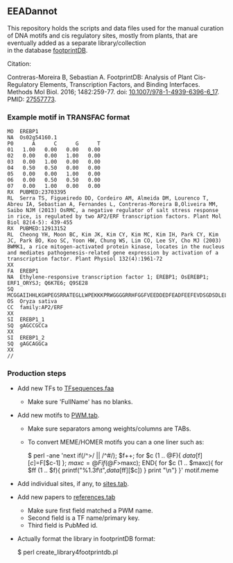 ## EEADannot

This repository holds the scripts and data files used for the manual curation of DNA motifs and cis regulatory sites, 
mostly from plants, that are eventually added as a separate library/collection  
in the database 
[footprintDB](https://floresta.eead.csic.es/footprintdb).

Citation: 

Contreras-Moreira B, Sebastian A. FootprintDB: Analysis of Plant Cis-Regulatory Elements, 
Transcription Factors, and Binding Interfaces. Methods Mol Biol. 2016; 1482:259-77. 
doi: [10.1007/978-1-4939-6396-6_17](https://doi.org/10.1007/978-1-4939-6396-6_17). PMID: [27557773](https://pubmed.ncbi.nlm.nih.gov/27557773).

### Example motif in TRANSFAC format

    MO  EREBP1
    NA  Os02g54160.1
    P0      A      C      G      T
    01   1.00   0.00   0.00   0.00
    02   0.00   0.00   1.00   0.00
    03   0.00   1.00   0.00   0.00
    04   0.50   0.50   0.00   0.00
    05   0.00   0.00   1.00   0.00
    06   0.00   0.50   0.50   0.00
    07   0.00   1.00   0.00   0.00
    RX  PUBMED:23703395
    RL  Serra TS, Figueiredo DD, Cordeiro AM, Almeida DM, Lourenco T, Abreu IA, Sebastian A, Fernandes L, Contreras-Moreira B,Oliveira MM, Saibo NJM (2013) OsRMC, a negative regulator of salt stress response in rice, is regulated by two AP2/ERF transcription factors. Plant Mol Biol 82(4-5): 439-455
    RX  PUBMED:12913152
    RL  Cheong YH, Moon BC, Kim JK, Kim CY, Kim MC, Kim IH, Park CY, Kim JC, Park BO, Koo SC, Yoon HW, Chung WS, Lim CO, Lee SY, Cho MJ (2003) BWMK1, a rice mitogen-activated protein kinase, locates in the nucleus and mediates pathogenesis-related gene expression by activation of a transcription factor. Plant Physiol 132(4):1961-72
    XX
    FA  EREBP1
    NA  Ethylene-responsive transcription factor 1; EREBP1; OsEREBP1; ERF1_ORYSJ; Q6K7E6; Q9SE28
    SQ  MCGGAIIHHLKGHPEGSRRATEGLLWPEKKKPRWGGGGRRHFGGFVEEDDEDFEADFEEFEVDSGDSDLELGEEDDDDVVEIKPAAFKRALSRDNLSTITTAGFDGPAAKSAKRKRKNQFRGIRQRPWGKWAAEIRDPRKGVRVWLGTFNSAEEAARAYDAEARRIRGKKAKVNFPEAPTTAQKRRAGSTTAKAPKSSVEQKPTVKPAFNNLANANAFVYPSANFTSNKPFVQPDNMPFVPAMNSAAPIEDPIINSDQGSNSFGCSDFGWENDTKTPDITSIAPISTIAEVDESAFIKSSTNPMVPPVMENSAVDLPDLEPYMRFLLDDGAGDSIDSLLNLDGSQDVVSNMDLWSFDDMPVSDFY*
    OS  Oryza sativa
    CC  family:AP2/ERF
    XX
    SI  EREBP1_1
    SQ  gAGCCGCCa
    XX
    SI  EREBP1_2
    SQ  gAGCAGGCa
    XX
    //

### Production steps

* Add new TFs to [TFsequences.faa](./TFsequences.faa)
  - Make sure 'FullName' has no blanks.

* Add new motifs to [PWM.tab](./PWM.tab).
  - Make sure separators among weights/columns are TABs.
  - To convert MEME/HOMER motifs you can a one liner such as:
  
      $ perl -ane 'next if(/^>/ || /^#/); $f++; for $c (1 .. @F){ $data[$f][$c]=$F[$c-1] }; $maxc=@F if(@F>$maxc); END{ for $c (1 .. $maxc){ for $ff (1 .. $f){ printf("%1.3f\t",$data[$ff][$c]) } print "\n"} }' motif.meme

* Add individual sites, if any, to [sites.tab](./sites.tab).

* Add new papers to [references.tab](./references.tab)
  - Make sure first field matched a PWM name.
  - Second field is a TF name/primary key.
  - Third field is PubMed id.

* Actually format the library in footprintDB format:

    $ perl create_library4footprintdb.pl

